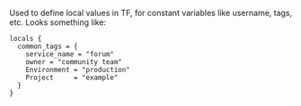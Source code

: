 Used to define local values in TF, for constant variables like username, tags, etc. Looks something like:
```
locals {
  common_tags = {
	service_name = "forum"
	owner = "community team"
    Environment = "production"
    Project     = "example"
  }
}
```